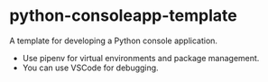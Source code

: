 # python-consoleapp-template
A template for developing a Python console application.

- Use pipenv for virtual environments and package management.
- You can use VSCode for debugging.